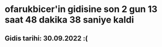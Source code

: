 # ofarukbicer'in gidisine son 2 gun 13 saat 48 dakika 38 saniye kaldi

## Gidis tarihi: 30.09.2022 :(